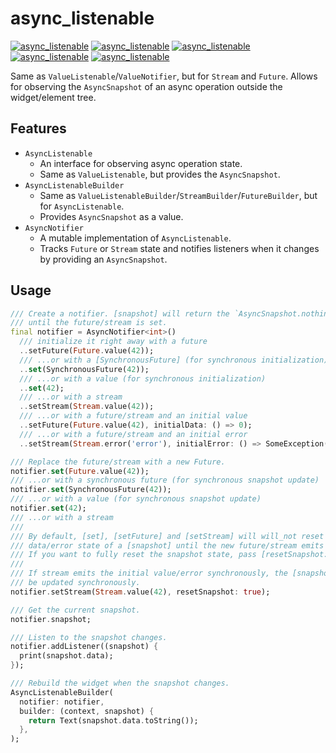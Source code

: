 # async_listenable

[![async_listenable](https://img.shields.io/codecov/c/github/s0nerik/async_listenable)](https://app.codecov.io/github/s0nerik/async_listenable)
[![async_listenable](https://img.shields.io/pub/v/async_listenable)](https://pub.dev/packages/async_listenable)
[![async_listenable](https://img.shields.io/pub/likes/async_listenable)](https://pub.dev/packages/async_listenable)
[![async_listenable](https://img.shields.io/pub/points/async_listenable)](https://pub.dev/packages/async_listenable)
[![async_listenable](https://img.shields.io/pub/popularity/async_listenable)](https://pub.dev/packages/async_listenable)

Same as `ValueListenable`/`ValueNotifier`, but for `Stream` and `Future`.
Allows for observing the `AsyncSnapshot` of an async operation outside the widget/element tree.

## Features

- `AsyncListenable`
  - An interface for observing async operation state.
  - Same as `ValueListenable`, but provides the `AsyncSnapshot`.
- `AsyncListenableBuilder`
  - Same as `ValueListenableBuilder`/`StreamBuilder`/`FutureBuilder`, but for `AsyncListenable`.
  - Provides `AsyncSnapshot` as a value.
- `AsyncNotifier`
  - A mutable implementation of `AsyncListenable`.
  - Tracks `Future` or `Stream` state and notifies listeners when it changes by providing an `AsyncSnapshot`.

## Usage

```dart
/// Create a notifier. [snapshot] will return the `AsyncSnapshot.nothing()`
/// until the future/stream is set.
final notifier = AsyncNotifier<int>()
  /// initialize it right away with a future
  ..setFuture(Future.value(42));
  /// ...or with a [SynchronousFuture] (for synchronous initialization)
  ..set(SynchronousFuture(42));
  /// ...or with a value (for synchronous initialization)
  ..set(42);
  /// ...or with a stream
  ..setStream(Stream.value(42));
  /// ...or with a future/stream and an initial value
  ..setFuture(Future.value(42), initialData: () => 0);
  /// ...or with a future/stream and an initial error
  ..setStream(Stream.error('error'), initialError: () => SomeException());

/// Replace the future/stream with a new Future.
notifier.set(Future.value(42));
/// ...or with a synchronous future (for synchronous snapshot update)
notifier.set(SynchronousFuture(42));
/// ...or with a value (for synchronous snapshot update)
notifier.set(42);
/// ...or with a stream
///
/// By default, [set], [setFuture] and [setStream] will will_not reset the
/// data/error state of a [snapshot] until the new future/stream emits something.
/// If you want to fully reset the snapshot state, pass [resetSnapshot: true].
/// 
/// If stream emits the initial value/error synchronously, the [snapshot] will
/// be updated synchronously.
notifier.setStream(Stream.value(42), resetSnapshot: true);

/// Get the current snapshot.
notifier.snapshot;

/// Listen to the snapshot changes.
notifier.addListener((snapshot) {
  print(snapshot.data);
});

/// Rebuild the widget when the snapshot changes.
AsyncListenableBuilder(
  notifier: notifier,
  builder: (context, snapshot) {
    return Text(snapshot.data.toString());
  },
);
```
